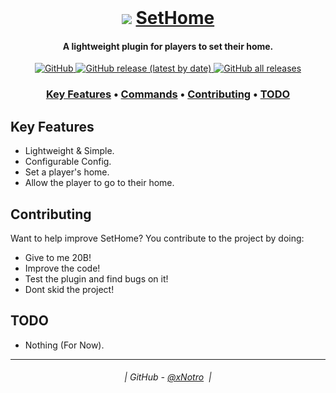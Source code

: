 <br class="Apple-interchange-newline"/>
<h1 align="center">
  <img src=https://i.imgur.com/Fxwjg0T.png>
  <a href="https://www.spigotmc.org/resources/☄%EF%B8%8F-sethome-☄%EF%B8%8F-1-8-to-1-18.100287/">SetHome</a>
</h1>

<h4 align="center">A lightweight plugin for players to set their home.</h4>

<p align="center">
  <a href="https://github.com/xNotro/SetHome/blob/master/LICENSE.txt">
    <img alt="GitHub" src="https://img.shields.io/github/license/xNotro/SetHome?style=plastic">
  </a>
  <a href="https://github.com/xNotro/SetHome/releases/latest">
    <img alt="GitHub release (latest by date)" src="https://img.shields.io/github/v/release/xNotro/SetHome?style=plastic">
  </a>
  <a href="https://github.com/xNotro/SetHome/releases/latest">
    <img alt="GitHub all releases" src="https://img.shields.io/github/downloads/xNotro/SetHome/total?style=plastic">
  </a>
</p>

<h3 align="center">
    <a href="#key-features">Key Features</a> •
    <a href="#commands">Commands</a> •
    <a href="#contributing">Contributing</a> •
    <a href="#todo">TODO</a>
</h3>
  

## Key Features

* Lightweight & Simple.
* Configurable Config.
* Set a player's home.
* Allow the player to go to their home.

## Contributing

Want to help improve SetHome? You contribute to the project by doing:

* Give to me 20B!
* Improve the code!
* Test the plugin and find bugs on it!
* Dont skid the project!

## TODO

* Nothing (For Now).

---
<h6 align="center">
  | GitHub - <a href="https://github.com/xNotro">@xNotro</a> 
  |
</h6>
